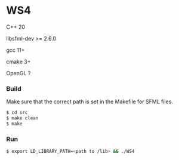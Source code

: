 # WS4

C++ 20

libsfml-dev >= 2.6.0

gcc 11+

cmake 3+

OpenGL ?

### Build

Make sure that the correct path is set in the Makefile for SFML files.

```bash
$ cd src
$ make clean
$ make
```

### Run

```bash
$ export LD_LIBRARY_PATH=<path to /lib> && ./WS4
```
